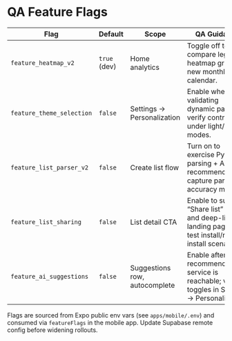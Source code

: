 # QA Feature Flags

| Flag | Default | Scope | QA Guidance |
| --- | --- | --- | --- |
| `feature_heatmap_v2` | `true` (dev) | Home analytics | Toggle off to compare legacy heatmap grid vs. new monthly calendar. |
| `feature_theme_selection` | `false` | Settings → Personalization | Enable when validating dynamic palettes; verify contrast under light/dark modes. |
| `feature_list_parser_v2` | `false` | Create list flow | Turn on to exercise Python parsing + AI recommendations; capture parsing accuracy metrics. |
| `feature_list_sharing` | `false` | List detail CTA | Enable to surface “Share list” CTA and deep-link landing page, then test install/no-install scenarios. |
| `feature_ai_suggestions` | `false` | Suggestions row, autocomplete | Enable after recommendation service is reachable; verify toggles in Settings → Personalization. |

Flags are sourced from Expo public env vars (see `apps/mobile/.env`) and consumed via `featureFlags` in the mobile app. Update Supabase remote config before widening rollouts.
